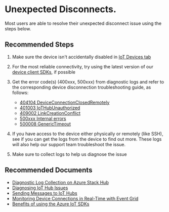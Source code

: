 <properties
  pagetitle="Unexpected Disconnects."
  service=""
  resource=""
  ms.author="camanle"
  selfhelptype="Generic"
  supporttopicids="32782329"
  productpesids="17381"
  cloudenvironments="public, fairfax, mooncake, blackforest, ussec, usnat"
  articleid="e9be2451-5627-4cba-a5f4-bc18cc7b9b71"
  ownershipid="AzureIot_IotHub" />
# Unexpected Disconnects.

Most users are able to resolve their unexpected disconnect issue using the steps below.

## **Recommended Steps**

1. Make sure the device isn't accidentally disabled in [IoT Devices tab](data-blade:Microsoft_Azure_IotHub.DeviceExplorerBlade.id.$resourceId)
2. For the most reliable connectivity, try using the latest version of our [device client SDKs](https://docs.microsoft.com/azure/iot-hub/iot-hub-devguide-sdks#azure-iot-hub-device-sdks), if possible
3. Get the error code(s) (400xxx, 500xxx) from diagnostic logs and refer to the corresponding device disconnection troubleshooting guide, as follows:

    * [404104 DeviceConnectionClosedRemotely](https://docs.microsoft.com/azure/iot-hub/iot-hub-troubleshoot-error-404104-deviceconnectionclosedremotely)
    * [401003 IoTHubUnauthorized](https://docs.microsoft.com/azure/iot-hub/iot-hub-troubleshoot-error-401003-iothubunauthorized)
    * [409002 LinkCreationConflict](https://docs.microsoft.com/azure/iot-hub/iot-hub-troubleshoot-error-409002-linkcreationconflict)
    * [500xxx Internal errors](https://docs.microsoft.com/azure/iot-hub/iot-hub-troubleshoot-error-500xxx-internal-errors)
    * [500008 GenericTimeout](https://docs.microsoft.com/azure/iot-hub/iot-hub-troubleshoot-error-500xxx-internal-errors)

4. If you have access to the device either physically or remotely (like SSH), see if you can get the logs from the device to find out more. These logs will also help our support team troubleshoot the issue.
5. Make sure to collect logs to help us diagnose the issue

## **Recommended Documents**
* [Diagnostic Log Collection on Azure Stack Hub](https://docs.microsoft.com/azure-stack/operator/diagnostic-log-collection?view=azs-2005)
* [Diagnosing IoT Hub Issues](https://github.com/Azure/iothub-diagnostics)
* [Sending Messages to IoT Hubs](https://docs.microsoft.com/azure/iot-hub/iot-hub-devguide-messages-d2c)
* [Monitoring Device Connections in Real-Time with Event Grid](https://docs.microsoft.com/azure/iot-hub/iot-hub-event-grid)
* [Benefits of using the Azure IoT SDKs](https://azure.microsoft.com/blog/benefits-of-using-the-azure-iot-sdks-in-your-azure-iot-solution/)
